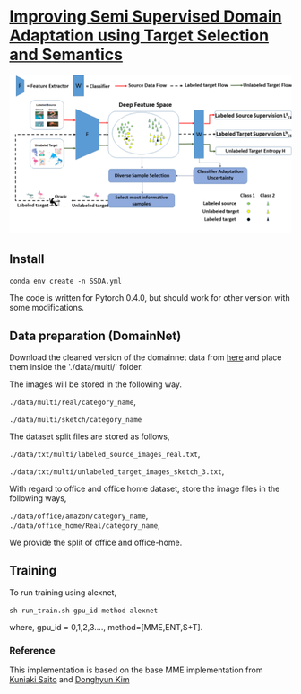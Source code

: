  # [Improving Semi Supervised Domain Adaptation using Target Selection and Semantics](https://openaccess.thecvf.com/content/CVPR2021W/LLID/html/Singh_Improving_Semi-Supervised_Domain_Adaptation_Using_Effective_Target_Selection_and_Semantics_CVPRW_2021_paper.html)
![](docs/fig1.png)

## Install

`conda env create -n SSDA.yml`

The code is written for Pytorch 0.4.0, but should work for other version
with some modifications.
## Data preparation (DomainNet)

Download the cleaned version of the domainnet data from [here](http://ai.bu.edu/M3SDA/) and place them inside the './data/multi/' folder.

The images will be stored in the following way.

`./data/multi/real/category_name`,

`./data/multi/sketch/category_name`

The dataset split files are stored as follows,

`./data/txt/multi/labeled_source_images_real.txt`,

`./data/txt/multi/unlabeled_target_images_sketch_3.txt`,


With regard to office and office home dataset, store the image files in the following ways,

 `./data/office/amazon/category_name`,
 `./data/office_home/Real/category_name`,

We provide the split of office and office-home.

## Training

To run training using alexnet,

`sh run_train.sh gpu_id method alexnet`

where, gpu_id = 0,1,2,3...., method=[MME,ENT,S+T].


### Reference
This implementation is based on the base MME implementation from [Kuniaki Saito](http://cs-people.bu.edu/keisaito/) and [Donghyun Kim](https://cs-people.bu.edu/donhk/)





